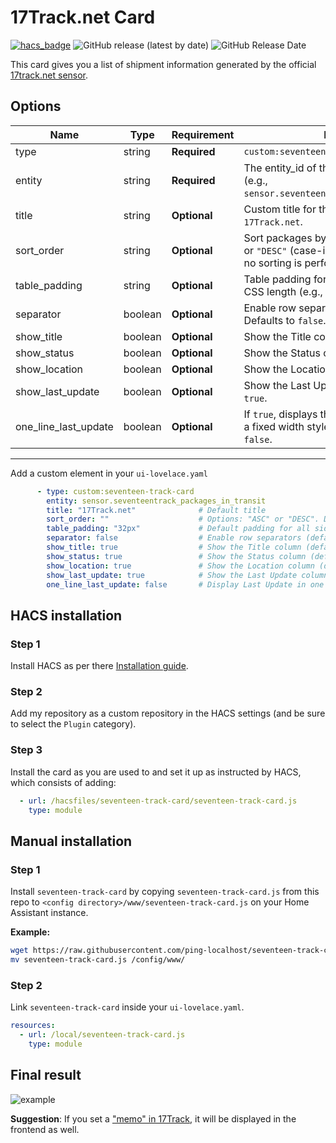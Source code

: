 # 17Track.net Card

[![hacs_badge](https://img.shields.io/badge/HACS-Custom-orange.svg?style=for-the-badge)](https://github.com/hacs/integration) ![GitHub release (latest by date)](https://img.shields.io/github/v/release/ping-localhost/seventeen-track-card?style=for-the-badge) ![GitHub Release Date](https://img.shields.io/github/release-date/ping-localhost/seventeen-track-card?style=for-the-badge)

This card gives you a list of shipment information generated by the official [17track.net sensor](https://www.home-assistant.io/integrations/seventeentrack/).

## Options

| Name                 | Type    | Requirement  | Description                                                                                                           |
|----------------------|---------|--------------|-----------------------------------------------------------------------------------------------------------------------|
| type                 | string  | **Required** | `custom:seventeen-track-card`                                                                                         |
| entity               | string  | **Required** | The entity_id of the sensor you want to show (e.g., `sensor.seventeentrack_packages_in_transit`).                     |
| title                | string  | **Optional** | Custom title for the card. Defaults to `17Track.net`.                                                                 |
| sort_order           | string  | **Optional** | Sort packages by timestamp. Accepts `"ASC"` or `"DESC"` (case-insensitive). If not provided, no sorting is performed. |
| table_padding        | string  | **Optional** | Table padding for all sides. Provide a single CSS length (e.g., `"15px"`). Defaults to `"32px"`.                      |
| separator            | boolean | **Optional** | Enable row separators between packages. Defaults to `false`.                                                          |
| show_title           | boolean | **Optional** | Show the Title column. Defaults to `true`.                                                                            |
| show_status          | boolean | **Optional** | Show the Status column. Defaults to `true`.                                                                           |
| show_location        | boolean | **Optional** | Show the Location column. Defaults to `true`.                                                                         |
| show_last_update     | boolean | **Optional** | Show the Last Update column. Defaults to `true`.                                                                      |
| one_line_last_update | boolean | **Optional** | If `true`, displays the Last Update column with a fixed width style (i.e., one line). Defaults to `false`.            |

---

Add a custom element in your `ui-lovelace.yaml`

```yaml
      - type: custom:seventeen-track-card
        entity: sensor.seventeentrack_packages_in_transit
        title: "17Track.net"              # Default title
        sort_order: ""                    # Options: "ASC" or "DESC". Default is no sorting.
        table_padding: "32px"             # Default padding for all sides (use a single CSS value)
        separator: false                  # Enable row separators (default: false)
        show_title: true                  # Show the Title column (default: true)
        show_status: true                 # Show the Status column (default: true)
        show_location: true               # Show the Location column (default: true)
        show_last_update: true            # Show the Last Update column (default: true)
        one_line_last_update: false       # Display Last Update in one line (default: false)
```

## HACS installation

### Step 1

Install HACS as per there [Installation guide](https://hacs.xyz/docs/use/download/prerequisites/).

### Step 2

Add my repository as a custom repository in the HACS settings (and be sure to select the `Plugin` category). 

### Step 3

Install the card as you are used to and set it up as instructed by HACS, which consists of adding:
``` yml
  - url: /hacsfiles/seventeen-track-card/seventeen-track-card.js
    type: module
```

## Manual installation

### Step 1

Install `seventeen-track-card` by copying `seventeen-track-card.js` from this repo to `<config directory>/www/seventeen-track-card.js` on your Home Assistant instance.

**Example:**

```bash
wget https://raw.githubusercontent.com/ping-localhost/seventeen-track-card/master/seventeen-track-card.js
mv seventeen-track-card.js /config/www/
```

### Step 2

Link `seventeen-track-card` inside your `ui-lovelace.yaml`.

```yaml
resources:
  - url: /local/seventeen-track-card.js
    type: module
```

## Final result

![example](example.png)

**Suggestion**: If you set a ["memo" in 17Track](https://buyer.17track.net/en/myshipment), it will be displayed in the frontend as well.
